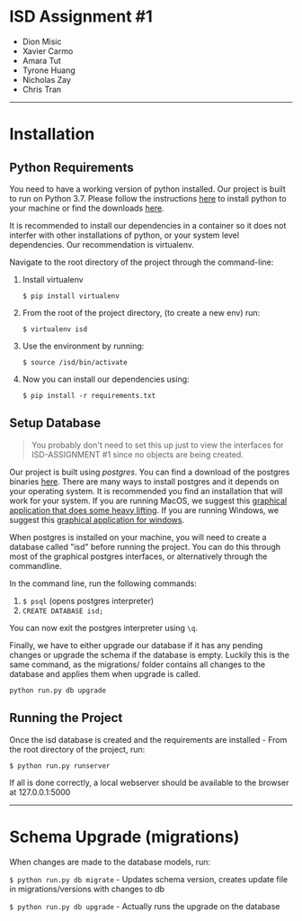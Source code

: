 # ISD Assignment #1 

* Dion Misic
* Xavier Carmo
* Amara Tut 
* Tyrone Huang 
* Nicholas Zay
* Chris Tran

---

# Installation 

## Python Requirements

You need to have a working version of python installed.
Our project is built to run on Python 3.7. Please follow the instructions [here](https://wiki.python.org/moin/BeginnersGuide/Download) to install python to your machine or find the downloads [here](https://www.python.org/downloads/).

It is recommended to install our dependencies in a container so it does not interfer
with other installations of python, or your system level dependencies. 
Our recommendation is virtualenv. 

Navigate to the root directory of the project through the command-line: 

1. Install virtualenv

    `$ pip install virtualenv`

2. From the root of the project directory, (to create a new env) run:

    `$ virtualenv isd`

3. Use the environment by running:

    `$ source /isd/bin/activate`

4. Now you can install our dependencies using:

    `$ pip install -r requirements.txt`

## Setup Database

> You probably don't need to set this up just to view the interfaces for ISD-ASSIGNMENT #1 since no objects are being created.

Our project is built using *postgres*. You can find a download of the postgres binaries [here](https://www.postgresql.org/download/).
There are many ways to install postgres and it depends on your operating system. It is recommended you find an installation that will work for your system. If you are running MacOS, we suggest this [graphical application that does some heavy lifting](https://postgresapp.com/). If you are running Windows, we suggest this [graphical application for windows](https://www.postgresql.org/download/windows/).

When postgres is installed on your machine, you will need to create a database called "isd" before running the project.
You can do this through most of the graphical postgres interfaces, or alternatively through the commandline.

In the command line, run the following commands:

1. `$ psql` (opens postgres interpreter)
2. `CREATE DATABASE isd;`

You can now exit the postgres interpreter using `\q`.

Finally, we have to either upgrade our database if it has any pending changes
or upgrade the schema if the database is empty. Luckily this is the same 
command, as the migrations/ folder contains all changes to the database and 
applies them when upgrade is called.

`python run.py db upgrade`

## Running the Project
Once the isd database is created and the requirements are installed - 
From the root directory of the project, run:

`$ python run.py runserver`

If all is done correctly, a local webserver should be available to the browser at 127.0.0.1:5000
   
---


# Schema Upgrade (migrations)

When changes are made to the database models, run:

`$ python run.py db migrate` - Updates schema version, creates update file in migrations/versions with changes to db

`$ python run.py db upgrade` - Actually runs the upgrade on the database 



